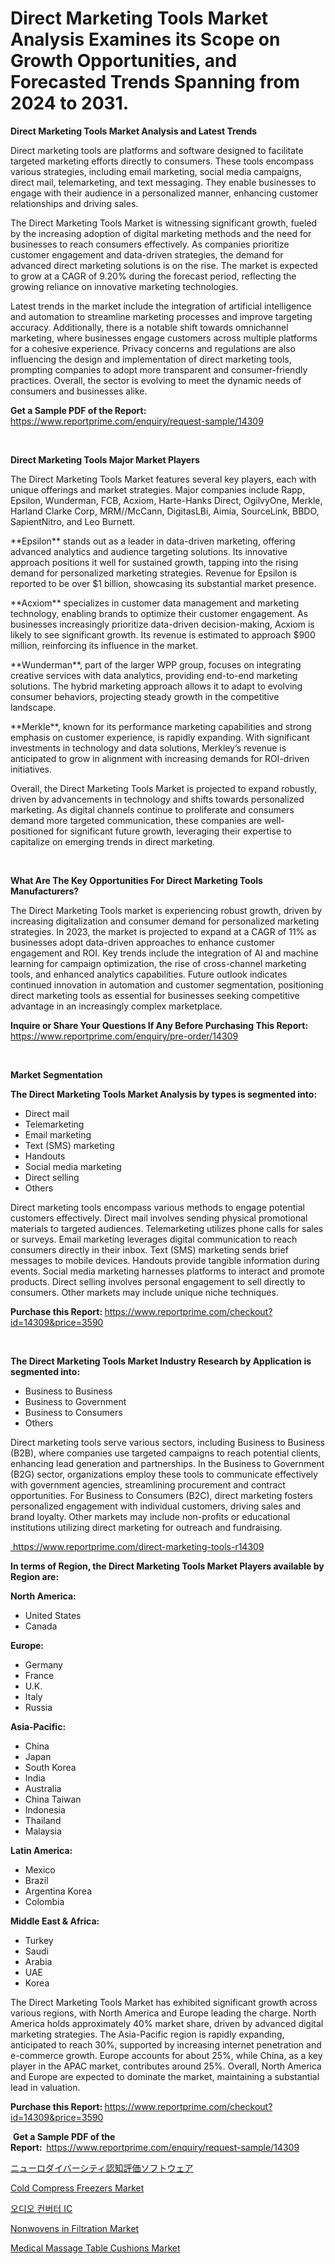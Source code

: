 <p><h1>Direct Marketing Tools Market Analysis Examines its Scope on Growth Opportunities, and Forecasted Trends Spanning from 2024 to 2031.</h1></p><p><strong>Direct Marketing Tools Market Analysis and Latest Trends</strong></p>
<p><p>Direct marketing tools are platforms and software designed to facilitate targeted marketing efforts directly to consumers. These tools encompass various strategies, including email marketing, social media campaigns, direct mail, telemarketing, and text messaging. They enable businesses to engage with their audience in a personalized manner, enhancing customer relationships and driving sales.</p><p>The Direct Marketing Tools Market is witnessing significant growth, fueled by the increasing adoption of digital marketing methods and the need for businesses to reach consumers effectively. As companies prioritize customer engagement and data-driven strategies, the demand for advanced direct marketing solutions is on the rise. The market is expected to grow at a CAGR of 9.20% during the forecast period, reflecting the growing reliance on innovative marketing technologies.</p><p>Latest trends in the market include the integration of artificial intelligence and automation to streamline marketing processes and improve targeting accuracy. Additionally, there is a notable shift towards omnichannel marketing, where businesses engage customers across multiple platforms for a cohesive experience. Privacy concerns and regulations are also influencing the design and implementation of direct marketing tools, prompting companies to adopt more transparent and consumer-friendly practices. Overall, the sector is evolving to meet the dynamic needs of consumers and businesses alike.</p></p>
<p><strong>Get a Sample PDF of the Report:&nbsp;</strong> <a href="https://www.reportprime.com/enquiry/request-sample/14309">https://www.reportprime.com/enquiry/request-sample/14309</a></p>
<p>&nbsp;</p>
<p><strong>Direct Marketing Tools Major Market Players</strong></p>
<p><p>The Direct Marketing Tools Market features several key players, each with unique offerings and market strategies. Major companies include Rapp, Epsilon, Wunderman, FCB, Acxiom, Harte-Hanks Direct, OgilvyOne, Merkle, Harland Clarke Corp, MRM//McCann, DigitasLBi, Aimia, SourceLink, BBDO, SapientNitro, and Leo Burnett.</p><p>**Epsilon** stands out as a leader in data-driven marketing, offering advanced analytics and audience targeting solutions. Its innovative approach positions it well for sustained growth, tapping into the rising demand for personalized marketing strategies. Revenue for Epsilon is reported to be over $1 billion, showcasing its substantial market presence.</p><p>**Acxiom** specializes in customer data management and marketing technology, enabling brands to optimize their customer engagement. As businesses increasingly prioritize data-driven decision-making, Acxiom is likely to see significant growth. Its revenue is estimated to approach $900 million, reinforcing its influence in the market.</p><p>**Wunderman**, part of the larger WPP group, focuses on integrating creative services with data analytics, providing end-to-end marketing solutions. The hybrid marketing approach allows it to adapt to evolving consumer behaviors, projecting steady growth in the competitive landscape.</p><p>**Merkle**, known for its performance marketing capabilities and strong emphasis on customer experience, is rapidly expanding. With significant investments in technology and data solutions, Merkley’s revenue is anticipated to grow in alignment with increasing demands for ROI-driven initiatives.</p><p>Overall, the Direct Marketing Tools Market is projected to expand robustly, driven by advancements in technology and shifts towards personalized marketing. As digital channels continue to proliferate and consumers demand more targeted communication, these companies are well-positioned for significant future growth, leveraging their expertise to capitalize on emerging trends in direct marketing.</p></p>
<p>&nbsp;</p>
<p><strong>What Are The Key Opportunities For Direct Marketing Tools Manufacturers?</strong></p>
<p><p>The Direct Marketing Tools market is experiencing robust growth, driven by increasing digitalization and consumer demand for personalized marketing strategies. In 2023, the market is projected to expand at a CAGR of 11% as businesses adopt data-driven approaches to enhance customer engagement and ROI. Key trends include the integration of AI and machine learning for campaign optimization, the rise of cross-channel marketing tools, and enhanced analytics capabilities. Future outlook indicates continued innovation in automation and customer segmentation, positioning direct marketing tools as essential for businesses seeking competitive advantage in an increasingly complex marketplace.</p></p>
<p><strong>Inquire or Share Your Questions If Any Before Purchasing This Report:</strong> <a href="https://www.reportprime.com/enquiry/pre-order/14309">https://www.reportprime.com/enquiry/pre-order/14309</a></p>
<p>&nbsp;</p>
<p><strong>Market Segmentation</strong></p>
<p><strong>The Direct Marketing Tools Market Analysis by types is segmented into:</strong></p>
<p><ul><li>Direct mail</li><li>Telemarketing</li><li>Email marketing</li><li>Text (SMS) marketing</li><li>Handouts</li><li>Social media marketing</li><li>Direct selling</li><li>Others</li></ul></p>
<p><p>Direct marketing tools encompass various methods to engage potential customers effectively. Direct mail involves sending physical promotional materials to targeted audiences. Telemarketing utilizes phone calls for sales or surveys. Email marketing leverages digital communication to reach consumers directly in their inbox. Text (SMS) marketing sends brief messages to mobile devices. Handouts provide tangible information during events. Social media marketing harnesses platforms to interact and promote products. Direct selling involves personal engagement to sell directly to consumers. Other markets may include unique niche techniques.</p></p>
<p><strong>Purchase this Report:&nbsp;</strong><a href="https://www.reportprime.com/checkout?id=14309&price=3590">https://www.reportprime.com/checkout?id=14309&price=3590</a></p>
<p>&nbsp;</p>
<p><strong>The Direct Marketing Tools Market Industry Research by Application is segmented into:</strong></p>
<p><ul><li>Business to Business</li><li>Business to Government</li><li>Business to Consumers</li><li>Others</li></ul></p>
<p><p>Direct marketing tools serve various sectors, including Business to Business (B2B), where companies use targeted campaigns to reach potential clients, enhancing lead generation and partnerships. In the Business to Government (B2G) sector, organizations employ these tools to communicate effectively with government agencies, streamlining procurement and contract opportunities. For Business to Consumers (B2C), direct marketing fosters personalized engagement with individual customers, driving sales and brand loyalty. Other markets may include non-profits or educational institutions utilizing direct marketing for outreach and fundraising.</p></p>
<p><a href="https://www.reportprime.com/direct-marketing-tools-r14309">&nbsp;https://www.reportprime.com/direct-marketing-tools-r14309</a></p>
<p><strong>In terms of Region, the Direct Marketing Tools Market Players available by Region are:</strong></p>
<p>
    <p> <strong> North America: </strong>
        <ul>
            <li>United States</li>
            <li>Canada</li>
        </ul>
        </p> 
    <p> <strong> Europe: </strong>
        <ul>
            <li>Germany</li>
            <li>France</li>
            <li>U.K.</li>
            <li>Italy</li>
            <li>Russia</li>
        </ul>
        </p> 
    <p> <strong> Asia-Pacific: </strong>
        <ul>
            <li>China</li>
            <li>Japan</li>
            <li>South Korea</li>
            <li>India</li>
            <li>Australia</li>
            <li>China Taiwan</li>
            <li>Indonesia</li>
            <li>Thailand</li>
            <li>Malaysia</li>
        </ul>
        </p> 
    <p> <strong> Latin America: </strong>
        <ul>
            <li>Mexico</li>
            <li>Brazil</li>
            <li>Argentina Korea</li>
            <li>Colombia</li>
        </ul>
        </p> 
    <p> <strong> Middle East & Africa: </strong>
        <ul>
            <li>Turkey</li>
            <li>Saudi</li>
            <li>Arabia</li>
            <li>UAE</li>
            <li>Korea</li>
        </ul>
    </p>
    </p>
<p><p>The Direct Marketing Tools Market has exhibited significant growth across various regions, with North America and Europe leading the charge. North America holds approximately 40% market share, driven by advanced digital marketing strategies. The Asia-Pacific region is rapidly expanding, anticipated to reach 30%, supported by increasing internet penetration and e-commerce growth. Europe accounts for about 25%, while China, as a key player in the APAC market, contributes around 25%. Overall, North America and Europe are expected to dominate the market, maintaining a substantial lead in valuation.</p></p>
<p><strong>Purchase this Report: </strong><a href="https://www.reportprime.com/checkout?id=14309&price=3590">https://www.reportprime.com/checkout?id=14309&price=3590</a></p>
<p>&nbsp;<strong>Get a Sample PDF of the Report:&nbsp;&nbsp;</strong><a href="https://www.reportprime.com/enquiry/request-sample/14309">https://www.reportprime.com/enquiry/request-sample/14309</a></p>
<p><strong></strong></p>
<p><p><a href="https://medium.com/@abigayleh7fr/neurodiversity-cognitive-assessment-software-market-%E3%81%AF-%E3%82%B3%E3%82%B9%E3%83%88%E7%AE%A1%E7%90%86%E3%81%A8%E5%8A%B9%E7%8E%87%E5%90%91%E4%B8%8A%E3%82%92%E5%84%AA%E5%85%88%E3%81%97%E3%81%BE%E3%81%99-0df256e82f49">ニューロダイバーシティ認知評価ソフトウェア</a></p><p><a href="https://issuu.com/reportprime-2/docs/cold-compress-freezers-market-size-_3a9d409bc7d807">Cold Compress Freezers Market</a></p><p><a href="https://medium.com/@luigispence46/audio-converter-ics-market-%EC%9D%98-%EA%B8%80%EB%A1%9C%EB%B2%8C-%EC%8B%9C%EC%9E%A5-%EA%B0%9C%EC%9A%94%EB%8A%94-%EC%A0%84-%EC%84%B8%EA%B3%84-%EB%B0%8F-%EC%A3%BC%EC%9A%94-%EC%8B%9C%EC%9E%A5%EC%9D%98-%EC%82%B0%EC%97%85%EC%97%90-%EC%98%81%ED%96%A5%EC%9D%84-%EB%AF%B8%EC%B9%98%EB%8A%94-%EC%A3%BC%EC%9A%94-%ED%8A%B8%EB%A0%8C%EB%93%9C%EC%97%90-%EB%8C%80%ED%95%9C-%EB%8F%85%ED%8A%B9%ED%95%9C-%EA%B4%80%EC%A0%90%EC%9D%84-%EC%A0%9C%EA%B3%B5%ED%95%A9%EB%8B%88%EB%8B%A4-fa08bcdeef5d">오디오 컨버터 IC</a></p><p><a href="https://medium.com/@perrin7364/the-nonwovens-in-filtration-market-decisions-are-mostly-driven-by-resource-optimization-and-bcb7a4c30ee2">Nonwovens in Filtration Market</a></p><p><a href="https://issuu.com/reportprime-2/docs/medical-massage-table-cushions-mark_46b4688d2ba92d">Medical Massage Table Cushions Market</a></p></p>